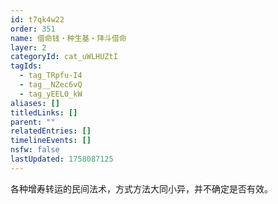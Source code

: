 ```yaml
---
id: t7qk4w22
order: 351
name: 借命钱・种生基・拜斗借命
layer: 2
categoryId: cat_uWLHUZtI
tagIds:
  - tag_TRpfu-I4
  - tag__NZec6vQ
  - tag_yEEL0_kW
aliases: []
titledLinks: []
parent: ""
relatedEntries: []
timelineEvents: []
nsfw: false
lastUpdated: 1758087125
---
```


各种增寿转运的民间法术，方式方法大同小异，并不确定是否有效。